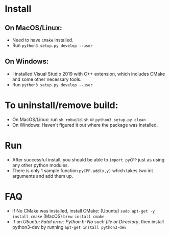 # Install
## On MacOS/Linux:
- Need to have `CMake` installed.
- Run `python3 setup.py develop --user`

## On Windows:
- I installed Visual Studio 2019 with C++ extension, which includes CMake and some other necessary tools.
- Run `python3 setup.py develop --user`

# To uninstall/remove build:
- On MacOS/Linux: run `sh rmbuild.sh` or `python3 setup.py clean`
- On Windows: Haven't figured it out where the package was installed.

# Run
- After successful install, you should be able to `import pyCPP` just as using any other python modules.
- There is only 1 sample function `pyCPP.add(x,y)` which takes two int arguments and add them up.

# FAQ
- if No CMake was installed, install CMake: (Ubuntu) `sudo apt-get -y install cmake` (MacOS) `brew install cmake`
- If on *Ubuntu: Fatal error: Python.h: No such file or Directory*, then install python3-dev by running `apt-get install python3-dev`